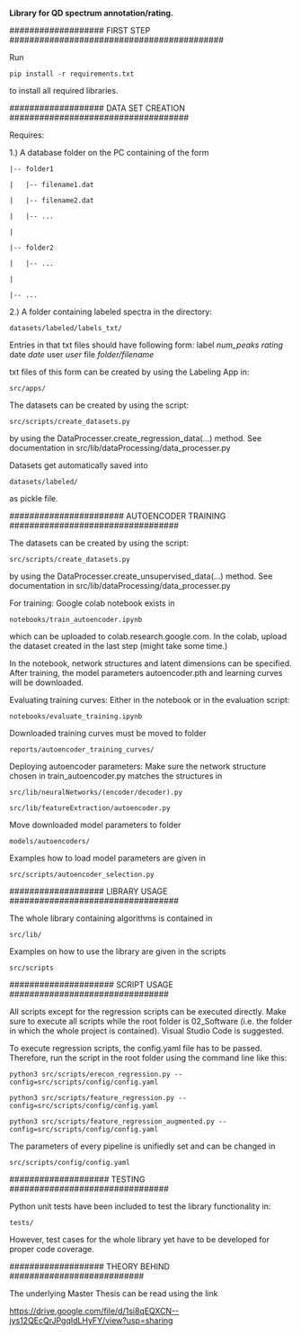 **Library for QD spectrum annotation/rating.**

################### FIRST STEP ###########################################

Run 
	
	pip install -r requirements.txt

to install all required libraries.


################### DATA SET CREATION ####################################

Requires:

1.) A database folder on the PC containing of the form

	|-- folder1
	
	|	|-- filename1.dat     
	
	|	|-- filename2.dat
	
	|	|-- ...
	
	|
	
	|-- folder2
	
	|	|-- ...
	
	|
	
	|-- ...

2.) A folder containing labeled spectra in the directory:

   	datasets/labeled/labels_txt/

Entries in that txt files should have following form:
label *num_peaks* *rating* date *date* user *user* file *folder/filename*

txt files of this form can be created by using the Labeling App in:

	src/apps/

The datasets can be created by using the script:

	src/scripts/create_datasets.py

by using the DataProcesser.create_regression_data(...) method.
See documentation in src/lib/dataProcessing/data_processer.py

Datasets get automatically saved into

	datasets/labeled/

as pickle file.

####################### AUTOENCODER TRAINING ##################################

The datasets can be created by using the script:

	src/scripts/create_datasets.py

by using the DataProcesser.create_unsupervised_data(...) method.
See documentation in src/lib/dataProcessing/data_processer.py

For training: Google colab notebook exists in

	notebooks/train_autoencoder.ipynb

which can be uploaded to colab.research.google.com. 
In the colab, upload the dataset created in the last step (might take some time.)

In the notebook, network structures and latent dimensions can be specified.
After training, the model parameters autoencoder.pth and learning curves will be downloaded.

Evaluating training curves:
Either in the notebook or in the evaluation script:

	notebooks/evaluate_training.ipynb

Downloaded training curves must be moved to folder

	reports/autoencoder_training_curves/


Deploying autoencoder parameters:
Make sure the network structure chosen in train_autoencoder.py matches the structures in

	src/lib/neuralNetworks/(encoder/decoder).py
	
	src/lib/featureExtraction/autoencoder.py

Move downloaded model parameters to folder

	models/autoencoders/

Examples how to load model parameters are given in 

	src/scripts/autoencoder_selection.py


################### LIBRARY USAGE ##################################

The whole library containing algorithms is contained in

	src/lib/

Examples on how to use the library are given in the scripts

	src/scripts


##################### SCRIPT USAGE ################################

All scripts except for the regression scripts can be executed directly. Make sure 
to execute all scripts while the root folder is 02_Software (i.e. the folder in which
the whole project is contained). Visual Studio Code is suggested.

To execute regression scripts, the config.yaml file has to be passed. Therefore, run 
the script in the root folder using the command line like this:

	python3 src/scripts/erecon_regression.py --config=src/scripts/config/config.yaml

	python3 src/scripts/feature_regression.py --config=src/scripts/config/config.yaml

	python3 src/scripts/feature_regression_augmented.py --config=src/scripts/config/config.yaml

The parameters of every pipeline is unifiedly set and can be changed in 

	src/scripts/config/config.yaml


#################### TESTING ################################

Python unit tests have been included to test the library functionality in:

	tests/

However, test cases for the whole library yet have to be developed for proper code coverage.


################### THEORY BEHIND ###########################

The underlying Master Thesis can be read using the link

https://drive.google.com/file/d/1si8qEQXCN--jys12QEcQrJPgqIdLHyFY/view?usp=sharing
   

